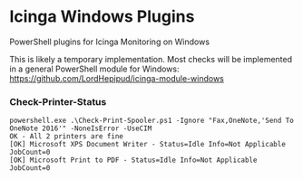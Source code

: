 Icinga Windows Plugins
======================

PowerShell plugins for Icinga Monitoring on Windows

This is likely a temporary implementation. Most checks will be implemented in a general PowerShell module for Windows:
https://github.com/LordHepipud/icinga-module-windows

### Check-Printer-Status

```
powershell.exe .\Check-Print-Spooler.ps1 -Ignore "Fax,OneNote,'Send To OneNote 2016'" -NoneIsError -UseCIM
OK - All 2 printers are fine
[OK] Microsoft XPS Document Writer - Status=Idle Info=Not Applicable JobCount=0
[OK] Microsoft Print to PDF - Status=Idle Info=Not Applicable JobCount=0
```